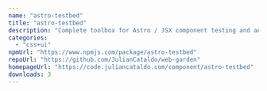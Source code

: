 ```yaml
---
name: "astro-testbed"
title: "astro-testbed"
description: "Complete toolbox for Astro / JSX component testing and analysis.\nFor design systems, storybooks, local dev. isolation, documentation…\n"
categories:
  - "css+ui"
npmUrl: "https://www.npmjs.com/package/astro-testbed"
repoUrl: "https://github.com/JulianCataldo/web-garden"
homepageUrl: "https://code.juliancataldo.com/component/astro-testbed"
downloads: 3
---
```

